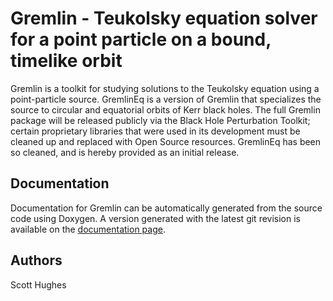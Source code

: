 # Gremlin - Teukolsky equation solver for a point particle on a bound, timelike orbit

Gremlin is a toolkit for studying solutions to the Teukolsky equation using a point-particle source. GremlinEq is a version of Gremlin that specializes the source to circular and equatorial orbits of Kerr black holes. The full Gremlin package will be released publicly via the Black Hole Perturbation Toolkit; certain proprietary libraries that were used in its development must be cleaned up and replaced with Open Source resources. GremlinEq has been so cleaned, and is hereby provided as an initial release. 

## Documentation

Documentation for Gremlin can be automatically generated from the source code using Doxygen. A
version generated with the latest git revision is available on the [documentation page](doc).

## Authors

Scott Hughes
